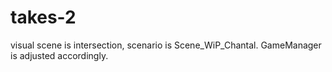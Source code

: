 # takes-2
visual scene is intersection, scenario is Scene_WiP_Chantal. GameManager is adjusted accordingly. 
